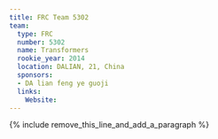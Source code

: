 ```yaml
---
title: FRC Team 5302
team:
  type: FRC
  number: 5302
  name: Transformers
  rookie_year: 2014
  location: DALIAN, 21, China
  sponsors:
  - DA lian feng ye guoji
  links:
    Website:
---
```


{% include remove_this_line_and_add_a_paragraph %}